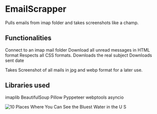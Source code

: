 # EmailScrapper
Pulls emails from imap folder and takes screenshots like a champ.

## Functionalities
Connect to an imap mail folder
Download all unread messages in HTML format
Respects all CSS formats.
Downloads the real subject
Downloads sent date

Takes Screenshot of all mails in jpg and webp format for a later use.

## Libraries used
imaplib
BeautifulSoup
Pillow
Pyppeteer
webptools
asyncio

![10 Places Where You Can See the Bluest Water in the U S](https://github.com/Rogergarciatsa/EmailScrapper/assets/96830104/692e4472-04f7-4ebf-a69f-7ce66fb38355)

